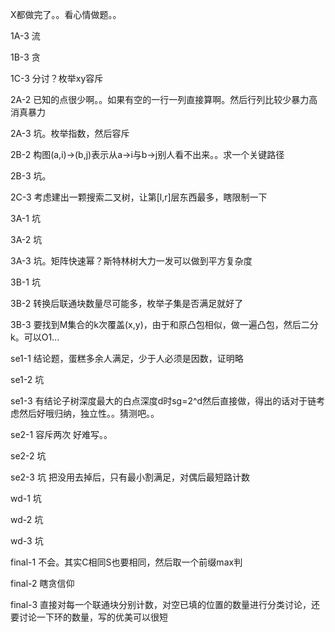 X都做完了。。看心情做题。。

1A-3 流

1B-3 贪

1C-3 分讨？枚举xy容斥

2A-2 已知的点很少啊。。如果有空的一行一列直接算啊。然后行列比较少暴力高消真暴力

2A-3 坑。枚举指数，然后容斥

2B-2 构图(a,i)->(b,j)表示从a->i与b->j别人看不出来。。求一个关键路径

2B-3 坑。

2C-3 考虑建出一颗搜索二叉树，让第[l,r]层东西最多，瞎限制一下

3A-1 坑

3A-2 坑

3A-3 坑。矩阵快速幂？斯特林树大力一发可以做到平方复杂度

3B-1 坑

3B-2 转换后联通块数量尽可能多，枚举子集是否满足就好了

3B-3 要找到M集合的k次覆盖(x,y)，由于和原凸包相似，做一遍凸包，然后二分k。可以O1...

se1-1 结论题，蛋糕多余人满足，少于人必须是因数，证明略

se1-2 坑

se1-3 有结论子树深度最大的白点深度d时sg=2^d然后直接做，得出的话对于链考虑然后好哦归纳，独立性。。猜测吧。。

se2-1 容斥两次 好难写。。

se2-2 坑

se2-3 坑 把没用去掉后，只有最小割满足，对偶后最短路计数 

wd-1 坑

wd-2 坑

wd-3 坑

final-1 不会。其实C相同S也要相同，然后取一个前缀max判

final-2 瞎贪信仰

final-3 直接对每一个联通块分别计数，对空已填的位置的数量进行分类讨论，还要讨论一下环的数量，写的优美可以很短

